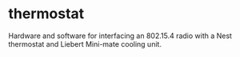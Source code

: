 thermostat
==========

Hardware and software for interfacing an 802.15.4 radio with a Nest thermostat and Liebert Mini-mate cooling unit.
